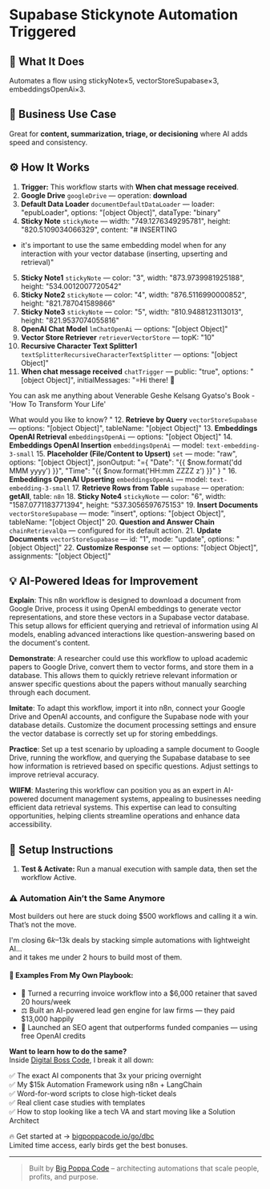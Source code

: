 # Supabase Stickynote Automation Triggered
## 🚀 What It Does
Automates a flow using stickyNote×5, vectorStoreSupabase×3, embeddingsOpenAi×3.

## 💼 Business Use Case
Great for **content, summarization, triage, or decisioning** where AI adds speed and consistency.

## ⚙️ How It Works
1. **Trigger:** This workflow starts with **When chat message received**.
2. **Google Drive** `googleDrive` — operation: **download**
3. **Default Data Loader** `documentDefaultDataLoader` — loader: "epubLoader", options: "[object Object]", dataType: "binary"
4. **Sticky Note** `stickyNote` — width: "749.1276349295781", height: "820.5109034066329", content: "# INSERTING

- it's important to use the same embedding model when for any interaction with your vector database (inserting, upserting and retrieval)"
5. **Sticky Note1** `stickyNote` — color: "3", width: "873.9739981925188", height: "534.0012007720542"
6. **Sticky Note2** `stickyNote` — color: "4", width: "876.5116990000852", height: "821.787041589866"
7. **Sticky Note3** `stickyNote` — color: "5", width: "810.9488123113013", height: "821.9537074055816"
8. **OpenAI Chat Model** `lmChatOpenAi` — options: "[object Object]"
9. **Vector Store Retriever** `retrieverVectorStore` — topK: "10"
10. **Recursive Character Text Splitter1** `textSplitterRecursiveCharacterTextSplitter` — options: "[object Object]"
11. **When chat message received** `chatTrigger` — public: "true", options: "[object Object]", initialMessages: "=Hi there! 🙏

You can ask me anything about Venerable Geshe Kelsang Gyatso's Book - 'How To Transform Your Life'

What would you like to know? "
12. **Retrieve by Query** `vectorStoreSupabase` — options: "[object Object]", tableName: "[object Object]"
13. **Embeddings OpenAI Retrieval** `embeddingsOpenAi` — options: "[object Object]"
14. **Embeddings OpenAI Insertion** `embeddingsOpenAi` — model: `text-embedding-3-small`
15. **Placeholder (File/Content to Upsert)** `set` — mode: "raw", options: "[object Object]", jsonOutput: "={
 "Date": "{{ $now.format('dd MMM yyyy') }}",
 "Time": "{{ $now.format('HH:mm ZZZZ z') }}"
}
"
16. **Embeddings OpenAI Upserting** `embeddingsOpenAi` — model: `text-embedding-3-small`
17. **Retrieve Rows from Table** `supabase` — operation: **getAll**, table: `n8n`
18. **Sticky Note4** `stickyNote` — color: "6", width: "1587.0771183771394", height: "537.3056597675153"
19. **Insert Documents** `vectorStoreSupabase` — mode: "insert", options: "[object Object]", tableName: "[object Object]"
20. **Question and Answer Chain** `chainRetrievalQa` — configured for its default action.
21. **Update Documents** `vectorStoreSupabase` — id: "1", mode: "update", options: "[object Object]"
22. **Customize Response** `set` — options: "[object Object]", assignments: "[object Object]"

## 💡 AI-Powered Ideas for Improvement
**Explain**: This n8n workflow is designed to download a document from Google Drive, process it using OpenAI embeddings to generate vector representations, and store these vectors in a Supabase vector database. This setup allows for efficient querying and retrieval of information using AI models, enabling advanced interactions like question-answering based on the document's content.

**Demonstrate**: A researcher could use this workflow to upload academic papers to Google Drive, convert them to vector forms, and store them in a database. This allows them to quickly retrieve relevant information or answer specific questions about the papers without manually searching through each document.

**Imitate**: To adapt this workflow, import it into n8n, connect your Google Drive and OpenAI accounts, and configure the Supabase node with your database details. Customize the document processing settings and ensure the vector database is correctly set up for storing embeddings.

**Practice**: Set up a test scenario by uploading a sample document to Google Drive, running the workflow, and querying the Supabase database to see how information is retrieved based on specific questions. Adjust settings to improve retrieval accuracy.

**WIIFM**: Mastering this workflow can position you as an expert in AI-powered document management systems, appealing to businesses needing efficient data retrieval systems. This expertise can lead to consulting opportunities, helping clients streamline operations and enhance data accessibility.

## 🔧 Setup Instructions
1. **Test & Activate:** Run a manual execution with sample data, then set the workflow Active.

### ⚠️ Automation Ain’t the Same Anymore

Most builders out here are stuck doing $500 workflows and calling it a win.  
That’s not the move.  

I'm closing $6k–$13k deals by stacking simple automations with lightweight AI...  
and it takes me under 2 hours to build most of them.

#### 🧠 Examples From My Own Playbook:
- 🔁 Turned a recurring invoice workflow into a $6,000 retainer that saved 20 hours/week  
- ⚖️ Built an AI-powered lead gen engine for law firms — they paid $13,000 happily  
- 🚀 Launched an SEO agent that outperforms funded companies — using free OpenAI credits  

**Want to learn how to do the same?**  
Inside [Digital Boss Code](https://bigpoppacode.io/go/dbc), I break it all down:

✅ The exact AI components that 3x your pricing overnight  
✅ My $15k Automation Framework using n8n + LangChain  
✅ Word-for-word scripts to close high-ticket deals  
✅ Real client case studies with templates  
✅ How to stop looking like a tech VA and start moving like a Solution Architect  

🔥 Get started at → [bigpoppacode.io/go/dbc](https://bigpoppacode.io/go/dbc)  
Limited time access, early birds get the best bonuses.

---
> Built by [Big Poppa Code](https://bigpoppacode.io) – architecting automations that scale people, profits, and purpose.

